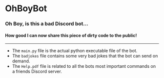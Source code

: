 # OhBoyBot

### Oh Boy, is this a bad Discord bot...
#### How good I can now share this piece of dirty code to the public!

---

- The `main.py` file is the actual python executable file of the bot.
- The `badjokes` file contains some very bad jokes that the bot can send on demand.
- The `Help.pdf` file is related to all the bots most important commands on a friends Discord server.
